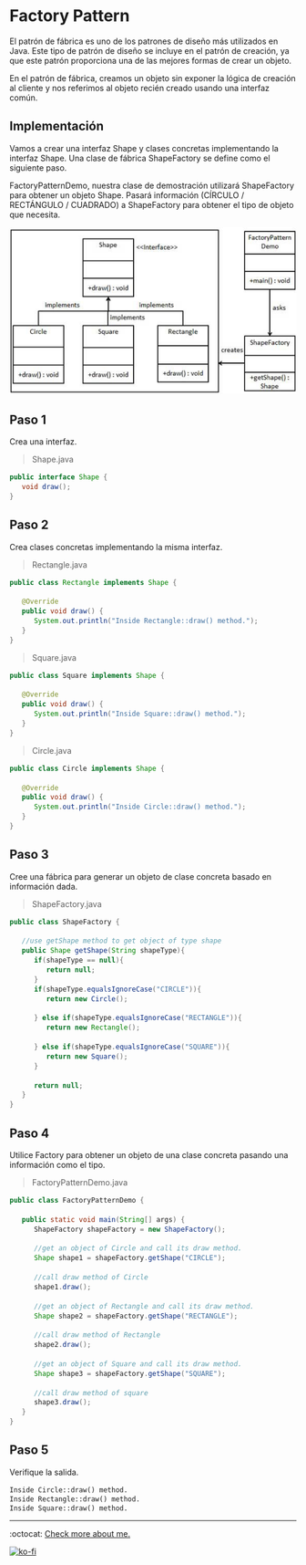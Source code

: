 # Factory Pattern

El patrón de fábrica es uno de los patrones de diseño más utilizados en Java. Este tipo de patrón de diseño se incluye en el patrón de creación, ya que este patrón proporciona una de las mejores formas de crear un objeto.

En el patrón de fábrica, creamos un objeto sin exponer la lógica de creación al cliente y nos referimos al objeto recién creado usando una interfaz común.

## Implementación

Vamos a crear una interfaz Shape y clases concretas implementando la interfaz Shape. Una clase de fábrica ShapeFactory se define como el siguiente paso.

FactoryPatternDemo, nuestra clase de demostración utilizará ShapeFactory para obtener un objeto Shape. Pasará información (CÍRCULO / RECTÁNGULO / CUADRADO) a ShapeFactory para obtener el tipo de objeto que necesita.

![UML Diagram](factory_pattern_uml_diagram.jpg)

## Paso 1

Crea una interfaz.

> Shape.java

```java
public interface Shape {
   void draw();
}
```

## Paso 2

Crea clases concretas implementando la misma interfaz.

> Rectangle.java

```java
public class Rectangle implements Shape {

   @Override
   public void draw() {
      System.out.println("Inside Rectangle::draw() method.");
   }
}
```

> Square.java

```java
public class Square implements Shape {

   @Override
   public void draw() {
      System.out.println("Inside Square::draw() method.");
   }
}
```

> Circle.java

```java
public class Circle implements Shape {

   @Override
   public void draw() {
      System.out.println("Inside Circle::draw() method.");
   }
}
```

## Paso 3

Cree una fábrica para generar un objeto de clase concreta basado en información dada.

> ShapeFactory.java

```java
public class ShapeFactory {

   //use getShape method to get object of type shape
   public Shape getShape(String shapeType){
      if(shapeType == null){
         return null;
      }
      if(shapeType.equalsIgnoreCase("CIRCLE")){
         return new Circle();

      } else if(shapeType.equalsIgnoreCase("RECTANGLE")){
         return new Rectangle();

      } else if(shapeType.equalsIgnoreCase("SQUARE")){
         return new Square();
      }

      return null;
   }
}
```

## Paso 4

Utilice Factory para obtener un objeto de una clase concreta pasando una información como el tipo.

> FactoryPatternDemo.java

```java
public class FactoryPatternDemo {

   public static void main(String[] args) {
      ShapeFactory shapeFactory = new ShapeFactory();

      //get an object of Circle and call its draw method.
      Shape shape1 = shapeFactory.getShape("CIRCLE");

      //call draw method of Circle
      shape1.draw();

      //get an object of Rectangle and call its draw method.
      Shape shape2 = shapeFactory.getShape("RECTANGLE");

      //call draw method of Rectangle
      shape2.draw();

      //get an object of Square and call its draw method.
      Shape shape3 = shapeFactory.getShape("SQUARE");

      //call draw method of square
      shape3.draw();
   }
}
```

## Paso 5

Verifique la salida.

```note
Inside Circle::draw() method.
Inside Rectangle::draw() method.
Inside Square::draw() method.
```

---
:octocat: [Check more about me.](https://github.com/FernandoCalmet)

[![ko-fi](https://www.ko-fi.com/img/githubbutton_sm.svg)](https://ko-fi.com/T6T41JKMI)
